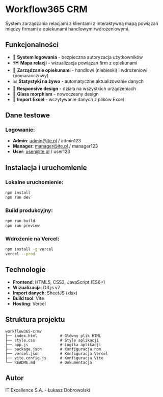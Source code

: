 # Workflow365 CRM

System zarządzania relacjami z klientami z interaktywną mapą powiązań między firmami a opiekunami handlowymi/wdrożeniowymi.

## Funkcjonalności

- 🔐 **System logowania** - bezpieczna autoryzacja użytkowników
- 🗺️ **Mapa relacji** - wizualizacja powiązań firm z opiekunami
- 👥 **Zarządzanie opiekunami** - handlowi (niebieski) i wdrożeniowi (pomarańczowy)
- 📊 **Statystyki na żywo** - automatyczne aktualizowanie danych
- 📱 **Responsive design** - działa na wszystkich urządzeniach
- 💎 **Glass morphism** - nowoczesny design
- 📁 **Import Excel** - wczytywanie danych z plików Excel

## Dane testowe

### Logowanie:
- **Admin**: admin@ite.pl / admin123
- **Manager**: manager@ite.pl / manager123  
- **User**: user@ite.pl / user123

## Instalacja i uruchomienie

### Lokalne uruchomienie:
```bash
npm install
npm run dev
```

### Build produkcyjny:
```bash
npm run build
npm run preview
```

### Wdrożenie na Vercel:
```bash
npm install -g vercel
vercel --prod
```

## Technologie

- **Frontend**: HTML5, CSS3, JavaScript (ES6+)
- **Wizualizacja**: D3.js v7
- **Import danych**: SheetJS (xlsx)
- **Build tool**: Vite
- **Hosting**: Vercel

## Struktura projektu

```
workflow365-crm/
├── index.html          # Główny plik HTML
├── style.css           # Style aplikacji
├── app.js              # Logika aplikacji
├── package.json        # Konfiguracja npm
├── vercel.json         # Konfiguracja Vercel
├── vite.config.js      # Konfiguracja Vite
└── README.md           # Dokumentacja
```

## Autor

IT Excellence S.A. - Łukasz Dobrowolski

